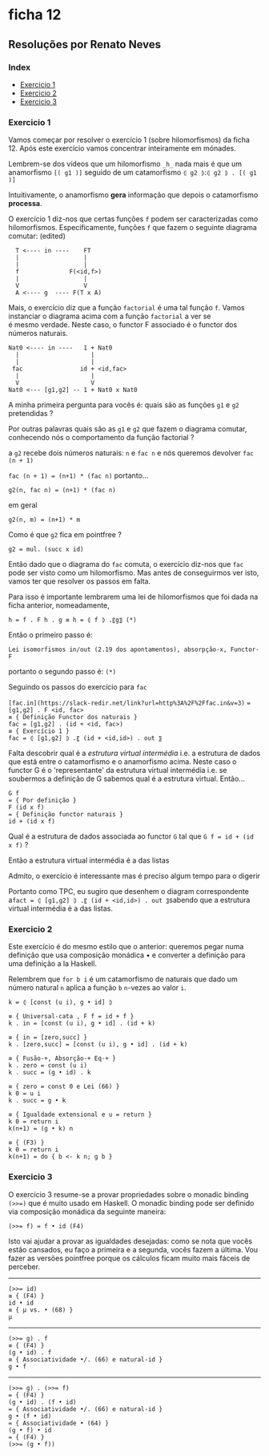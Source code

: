   

# ficha 12


## Resoluções por Renato Neves


### Index

-  [Exercicio 1](#ex1)
-   [Exercicio 2](#ex2)
-   [Exercicio 3](#ex3)


### <a id="ex1"></a> Exercicio 1

Vamos começar por resolver o exercício 1 (sobre hilomorfismos) da ficha 12. Após este exercício vamos concentrar inteiramente em mónades.

Lembrem-se dos vídeos que um hilomorfismo `_h_` nada mais é que um anamorfismo `[( g1 )]` seguido de um catamorfismo `⦇ g2 ⦈`:`⦇ g2 ⦈ . [( g1 )]`

Intuitivamente, o anamorfismo **gera** informação que depois o catamorfismo **processa**.

O exercício 1 diz-nos que certas funções `f` podem ser caracterizadas como hilomorfismos. Especificamente, funções `f` que fazem o seguinte diagrama comutar: (edited)

      T <---- in ----    FT  
      |                  |  
      |                  |  
      f              F(<id,f>)  
      |                  |  
      V                  V  
      A <---- g  ---- F(T x A)

Mais, o exercício diz que a função `factorial` é uma tal função `f`. Vamos instanciar o diagrama acima com a função `factorial` a ver se  
é mesmo verdade. Neste caso, o functor F associado é o functor dos números naturais.

    Nat0 <---- in ----   1 + Nat0  
      |                    |  
      |                    |  
     fac                id + <id,fac>  
      |                    |  
      V                    V  
    Nat0 <--- [g1,g2] -- 1 + Nat0 x Nat0


A minha primeira pergunta para vocês é: quais são as funções `g1` e `g2` pretendidas ?

Por outras palavras quais são as `g1` e `g2` que fazem o diagrama comutar, conhecendo nós o comportamento da função factorial ?

a `g2` recebe dois números naturais: `n` e `fac n` e nós queremos devolver `fac (n + 1)`

`fac (n + 1) = (n+1) * (fac n)` portanto...

`g2(n, fac n) = (n+1) * (fac n)`

em geral

`g2(n, m) = (n+1) * m`

Como é que `g2` fica em pointfree ?

 `g2 = mul. (succ x id)`

Então dado que o diagrama do `fac` comuta, o exercício diz-nos que `fac` pode ser visto como um hilomorfismo. Mas antes de conseguirmos ver isto, vamos ter que resolver os passos em falta.

Para isso é importante lembrarem uma lei de hilomorfismos que foi dada na ficha anterior, nomeadamente,  

`h = f . F h . g ≡ h = ⦇ f ⦈ .〖g〗 (*)`

Então o primeiro passo é:

`Lei isomorfismos in/out (2.19 dos apontamentos), absorpção-x, Functor-F`

portanto o segundo passo é: `(*)`

Seguindo os passos do exercício para `fac`

`[fac.in](https://slack-redir.net/link?url=http%3A%2F%2Ffac.in&v=3)` `= [g1,g2] . F <id, fac>`  
`≡ { Definição Functor dos naturais }`  
`fac = [g1,g2] . (id + <id, fac>)`  
`≡ { Exercício 1 }`  
`fac = ⦇ [g1,g2] ⦈ .〖 (id + <id,id>) . out 〗`

Falta descobrir qual é a _estrutura virtual intermédia_ i.e. a estrutura de dados que está entre o catamorfismo e o anamorfismo acima. Neste caso o functor G é o 'representante' da estrutura virtual intermédia i.e. se soubermos a definição de G sabemos qual é a estrutura virtual. Então...

`G f`  
`= { Por definição }`  
`F (id x f)`  
`= { Definição functor naturais }`  
`id + (id x f)`

Qual é a estrutura de dados associada ao functor `G` tal que `G f = id + (id x f)` ?

Então a estrutura virtual intermédia é a das listas


Admito, o exercício é interessante mas é preciso algum tempo para o digerir

Portanto como TPC, eu sugiro que desenhem o diagram correspondente a`fact = ⦇ [g1,g2] ⦈ .〖 (id + <id,id>) . out 〗`sabendo que a estrutura virtual intermédia é a das listas.


### <a id="ex2"></a> Exercicio 2

Este exercício é do mesmo estilo que o anterior: queremos pegar numa definição que usa composição monádica • e converter a definição para uma definição a la Haskell.

Relembrem que `for b i` é um catamorfismo de naturais que dado um número natural `n` aplica a função `b` `n`-vezes ao valor `i`.

`k = ⦇ [const (u i), g • id] ⦈`  

`≡ { Universal-cata , F f = id + f }`  
`k . in = [const (u i), g • id] . (id + k)`  

`≡ { in = [zero,succ] }`  
`k . [zero,succ] = [const (u i), g • id] . (id + k)`  

`≡ { Fusão-+, Absorção-+ Eq-+ }`  
`k . zero = const (u i)`  
`k . succ = (g • id) . k`  

`≡ { zero = const 0 e Lei (66) }`  
`k 0 = u i`  
`k . succ = g • k`  

`≡ { Igualdade extensional e u = return }`  
`k 0 = return i`  
`k(n+1) = (g • k) n`  

`≡ { (F3) }`  
`k 0 = return i`  
`k(n+1) = do { b <- k n; g b }`

### <a id="ex3"></a> Exercicio 3

O exercício 3 resume-se a provar propriedades sobre o monadic binding `(>>=)` que é muito usado em Haskell. O monadic binding pode ser  definido via composição monádica da seguinte maneira:

`(>>= f) = f • id (F4)`

Isto vai ajudar a provar as igualdades desejadas: como se nota que vocês estão cansados, eu faço a primeira e a segunda, vocês fazem a última. Vou fazer as versões pointfree porque os cálculos ficam muito mais fáceis de perceber.

___
`(>>= id)`  
`≡ { (F4) }`  
`id • id`  
`≡ { μ vs. • (68) }`  
`μ`

___
`(>>= g) . f`  
`≡ { (F4) }`  
`(g • id) . f`  
`≡ { Associatividade •/. (66) e natural-id }`  
`g • f`

___
`(>>= g) . (>>= f)`  
`= { (F4) }`  
`(g • id) . (f • id)`  
`= { Associatividade •/. (66) e natural-id }`  
`g • (f • id)`  
`= { Associatividade • (64) }`  
`(g • f) • id`  
`= { (F4) }`  
`(>>= (g • f))`









